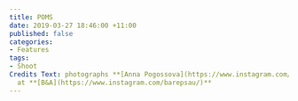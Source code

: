 ```yaml
---
title: POMS
date: 2019-03-27 18:46:00 +11:00
published: false
categories:
- Features
tags:
- Shoot
Credits Text: photographs **[Anna Pogossova](https://www.instagram.com/annapogossova/)**
  at **[B&A](https://www.instagram.com/barepsau/)**
---
```


